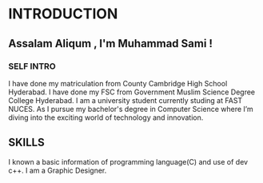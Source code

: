 # **INTRODUCTION**
## Assalam Aliqum , I'm Muhammad Sami !

### **SELF INTRO**
 I have done my matriculation from County Cambridge High School Hyderabad. 
 I have done my FSC from Government Muslim Science Degree College Hyderabad.
 I am a university student currently studing at FAST NUCES. As I pursue my bachelor's degree in Computer Science where I’m diving into the exciting world of technology and innovation.
##  SKILLS 
 I known a basic information of programming language(C) and use of dev c++.
 I am a Graphic Designer.


